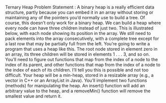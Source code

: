 Ternary Heap
Problem Statement : A binary heap is a really efficient data structure, partly because you can embed it in an array without
storing or maintaining any of the pointers you’d normally use to build a tree.
Of course, this doesn’t only work for a binary heap. We can build a heap where every node can have
three children instead of just two. This is illustrated below, with each node showing its position in the
array. We still need to pack elements into the array consecutively, with a complete tree except for a
last row that may be partially full from the left.
You’re going to write a program that uses a heap like this. The root node stored in element zero in an
array, its three children will be stored in elements 1 . . . 3, and so on. You’ll need to figure out functions
that map from the index of a node to the index of its parent, and other functions that map from the
index of a node to the index of each of its children. I’ll tell you this is possible and not too difficult.
Your heap will be a min-heap, stored in a resizable array (e.g., a vector in C++ or an ArrayList in
Java). You’ll implement two functions (methods) for manipulating the heap. An insert() function will
add an arbitrary value to the heap, and a removeMin() function will remove the smallest value and
return it.
